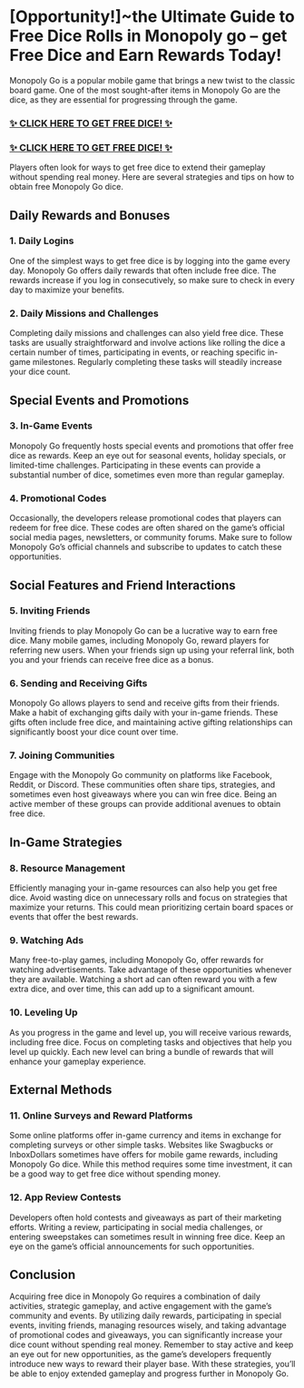 # [Opportunity!]~the Ultimate Guide to Free Dice Rolls in Monopoly go – get Free Dice and Earn Rewards Today!

Monopoly Go is a popular mobile game that brings a new twist to the classic board game. One of the most sought-after items in Monopoly Go are the dice, as they are essential for progressing through the game. 

### [✨ CLICK HERE TO GET FREE DICE! ✨](https://tinyurl.com/45kbycmn)
### [✨ CLICK HERE TO GET FREE DICE! ✨](https://tinyurl.com/45kbycmn)


Players often look for ways to get free dice to extend their gameplay without spending real money. Here are several strategies and tips on how to obtain free Monopoly Go dice.

## Daily Rewards and Bonuses

### 1. **Daily Logins**
One of the simplest ways to get free dice is by logging into the game every day. Monopoly Go offers daily rewards that often include free dice. The rewards increase if you log in consecutively, so make sure to check in every day to maximize your benefits.

### 2. **Daily Missions and Challenges**
Completing daily missions and challenges can also yield free dice. These tasks are usually straightforward and involve actions like rolling the dice a certain number of times, participating in events, or reaching specific in-game milestones. Regularly completing these tasks will steadily increase your dice count.

## Special Events and Promotions

### 3. **In-Game Events**
Monopoly Go frequently hosts special events and promotions that offer free dice as rewards. Keep an eye out for seasonal events, holiday specials, or limited-time challenges. Participating in these events can provide a substantial number of dice, sometimes even more than regular gameplay.

### 4. **Promotional Codes**
Occasionally, the developers release promotional codes that players can redeem for free dice. These codes are often shared on the game’s official social media pages, newsletters, or community forums. Make sure to follow Monopoly Go’s official channels and subscribe to updates to catch these opportunities.

## Social Features and Friend Interactions

### 5. **Inviting Friends**
Inviting friends to play Monopoly Go can be a lucrative way to earn free dice. Many mobile games, including Monopoly Go, reward players for referring new users. When your friends sign up using your referral link, both you and your friends can receive free dice as a bonus.

### 6. **Sending and Receiving Gifts**
Monopoly Go allows players to send and receive gifts from their friends. Make a habit of exchanging gifts daily with your in-game friends. These gifts often include free dice, and maintaining active gifting relationships can significantly boost your dice count over time.

### 7. **Joining Communities**
Engage with the Monopoly Go community on platforms like Facebook, Reddit, or Discord. These communities often share tips, strategies, and sometimes even host giveaways where you can win free dice. Being an active member of these groups can provide additional avenues to obtain free dice.

## In-Game Strategies

### 8. **Resource Management**
Efficiently managing your in-game resources can also help you get free dice. Avoid wasting dice on unnecessary rolls and focus on strategies that maximize your returns. This could mean prioritizing certain board spaces or events that offer the best rewards.

### 9. **Watching Ads**
Many free-to-play games, including Monopoly Go, offer rewards for watching advertisements. Take advantage of these opportunities whenever they are available. Watching a short ad can often reward you with a few extra dice, and over time, this can add up to a significant amount.

### 10. **Leveling Up**
As you progress in the game and level up, you will receive various rewards, including free dice. Focus on completing tasks and objectives that help you level up quickly. Each new level can bring a bundle of rewards that will enhance your gameplay experience.

## External Methods

### 11. **Online Surveys and Reward Platforms**
Some online platforms offer in-game currency and items in exchange for completing surveys or other simple tasks. Websites like Swagbucks or InboxDollars sometimes have offers for mobile game rewards, including Monopoly Go dice. While this method requires some time investment, it can be a good way to get free dice without spending money.

### 12. **App Review Contests**
Developers often hold contests and giveaways as part of their marketing efforts. Writing a review, participating in social media challenges, or entering sweepstakes can sometimes result in winning free dice. Keep an eye on the game’s official announcements for such opportunities.

## Conclusion

Acquiring free dice in Monopoly Go requires a combination of daily activities, strategic gameplay, and active engagement with the game’s community and events. By utilizing daily rewards, participating in special events, inviting friends, managing resources wisely, and taking advantage of promotional codes and giveaways, you can significantly increase your dice count without spending real money. Remember to stay active and keep an eye out for new opportunities, as the game’s developers frequently introduce new ways to reward their player base. With these strategies, you’ll be able to enjoy extended gameplay and progress further in Monopoly Go.

